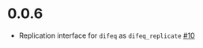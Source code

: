 # 0.0.6

* Replication interface for `difeq` as `difeq_replicate` [#10](https://github.com/mrc-ide/dde/issues/10)

